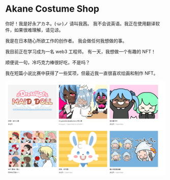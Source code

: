# Akane Costume Shop

你好！我是好永アカネ。(·ω·)ノ
请叫我茜。
我不会说英语。我正在使用翻译软件，如果很难理解，请见谅。

我是在日本随心所欲工作的创作者。
我会做任何我想做的事。

我目前正在学习成为一名 web3 工程师。
有一天，我想做一个有趣的 NFT！

顺便说一句，冷巧克力棒很好吃，不是吗？

我在短篇小说比赛中获得了一些奖项，但最近我一直很喜欢绘画和制作 NFT。

![nft](b9458e22-ba94-47b4-a29c-e4d1b29d4edc.png)
